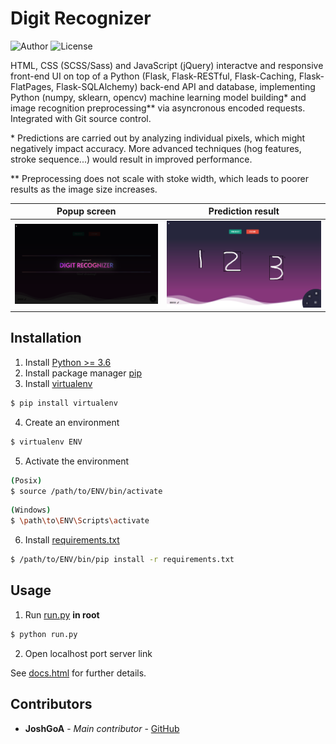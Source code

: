 # Digit Recognizer

![Author](https://img.shields.io/badge/author-JoshGoA-blue) ![License](https://img.shields.io/badge/license-GPL-green)

HTML, CSS (SCSS/Sass) and JavaScript (jQuery) interactve and responsive front-end UI on top of a Python (Flask, Flask-RESTful, Flask-Caching, Flask-FlatPages, Flask-SQLAlchemy) back-end API and database, implementing Python (numpy, sklearn, opencv) machine learning model building* and image recognition preprocessing** via asyncronous encoded requests. Integrated with Git source control.

\* Predictions are carried out by analyzing individual pixels, which might negatively impact accuracy. More advanced techniques (hog features, stroke sequence...) would result in improved performance.

** Preprocessing does not scale with stoke width, which leads to poorer results as the image size increases.

Popup screen                                     |  Prediction result
:-----------------------------------------------:|:-------------------------:
![screenshot(0)](media/screenshot(0).png)  |  ![screenshot(1)](media/screenshot(1).png)


## Installation

1. Install [Python >= 3.6](https://www.python.org/downloads/)
2. Install package manager [pip](https://pip.pypa.io/en/stable/)
3. Install [virtualenv](https://virtualenv.pypa.io/en/latest/userguide/)
```sh
$ pip install virtualenv
```
4. Create an environment
```sh
$ virtualenv ENV
```
5. Activate the environment
```sh
(Posix)
$ source /path/to/ENV/bin/activate
```
```sh
(Windows)
$ \path\to\ENV\Scripts\activate
```
6. Install [requirements.txt](requirements.txt)
```sh
$ /path/to/ENV/bin/pip install -r requirements.txt
```

## Usage

1. Run [run.py](run.py) **in root**
```sh
$ python run.py
```
2. Open localhost port server link

See [docs.html](src/static/pages/docs.html) for further details.

## Contributors

* **JoshGoA** - *Main contributor* - [GitHub](https://github.com/JoshGoA)

